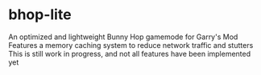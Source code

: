 # bhop-lite
An optimized and lightweight Bunny Hop gamemode for Garry's Mod
Features a memory caching system to reduce network traffic and stutters
This is still work in progress, and not all features have been implemented yet
